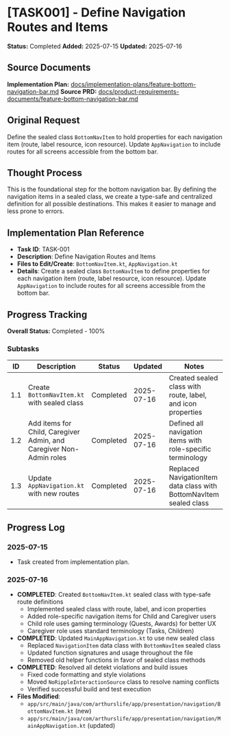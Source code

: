 # [TASK001] - Define Navigation Routes and Items

**Status:** Completed
**Added:** 2025-07-15
**Updated:** 2025-07-16

## Source Documents
**Implementation Plan:** [docs/implementation-plans/feature-bottom-navigation-bar.md](docs/implementation-plans/feature-bottom-navigation-bar.md)
**Source PRD:** [docs/product-requirements-documents/feature-bottom-navigation-bar.md](docs/product-requirements-documents/feature-bottom-navigation-bar.md)

## Original Request
Define the sealed class `BottomNavItem` to hold properties for each navigation item (route, label resource, icon resource). Update `AppNavigation` to include routes for all screens accessible from the bottom bar.

## Thought Process
This is the foundational step for the bottom navigation bar. By defining the navigation items in a sealed class, we create a type-safe and centralized definition for all possible destinations. This makes it easier to manage and less prone to errors.

## Implementation Plan Reference
- **Task ID**: TASK-001
- **Description**: Define Navigation Routes and Items
- **Files to Edit/Create**: `BottomNavItem.kt`, `AppNavigation.kt`
- **Details**: Create a sealed class `BottomNavItem` to define properties for each navigation item (route, label resource, icon resource). Update `AppNavigation` to include routes for all screens accessible from the bottom bar.

## Progress Tracking

**Overall Status:** Completed - 100%

### Subtasks
| ID | Description | Status | Updated | Notes |
|----|-------------|--------|---------|-------|
| 1.1 | Create `BottomNavItem.kt` with sealed class | Completed | 2025-07-16 | Created sealed class with route, label, and icon properties |
| 1.2 | Add items for Child, Caregiver Admin, and Caregiver Non-Admin roles | Completed | 2025-07-16 | Defined all navigation items with role-specific terminology |
| 1.3 | Update `AppNavigation.kt` with new routes | Completed | 2025-07-16 | Replaced NavigationItem data class with BottomNavItem sealed class |

## Progress Log
### 2025-07-15
- Task created from implementation plan.

### 2025-07-16
- **COMPLETED**: Created `BottomNavItem.kt` sealed class with type-safe route definitions
  - Implemented sealed class with route, label, and icon properties
  - Added role-specific navigation items for Child and Caregiver users
  - Child role uses gaming terminology (Quests, Awards) for better UX
  - Caregiver role uses standard terminology (Tasks, Children)
- **COMPLETED**: Updated `MainAppNavigation.kt` to use new sealed class
  - Replaced `NavigationItem` data class with `BottomNavItem` sealed class
  - Updated function signatures and usage throughout the file
  - Removed old helper functions in favor of sealed class methods
- **COMPLETED**: Resolved all detekt violations and build issues
  - Fixed code formatting and style violations
  - Moved `NoRippleInteractionSource` class to resolve naming conflicts
  - Verified successful build and test execution
- **Files Modified**: 
  - `app/src/main/java/com/arthurslife/app/presentation/navigation/BottomNavItem.kt` (new)
  - `app/src/main/java/com/arthurslife/app/presentation/navigation/MainAppNavigation.kt` (updated)
